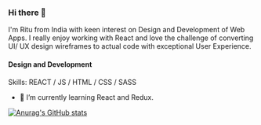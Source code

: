 ### Hi there 👋

I'm Ritu from India with keen interest on Design and Development of Web Apps. I really enjoy working with React and love the challenge of converting UI/ UX design wireframes to actual code with exceptional User Experience.

#### Design and Development

Skills: REACT / JS / HTML / CSS / SASS

- 🔭 I’m currently learning React and Redux.

[![Anurag's GitHub stats](https://github-readme-stats.vercel.app/api?username=ritu-digital)](https://github.com/anuraghazra/github-readme-stats)








<!--
**ritu-digital/ritu-digital** is a ✨ _special_ ✨ repository because its `README.md` (this file) appears on your GitHub profile.

Here are some ideas to get you started:

- 🔭 I’m currently working on ...
- 🌱 I’m currently learning ...
- 👯 I’m looking to collaborate on ...
- 🤔 I’m looking for help with ...
- 💬 Ask me about ...
- 📫 How to reach me: ...
- 😄 Pronouns: ...
- ⚡ Fun fact: ...
-->
